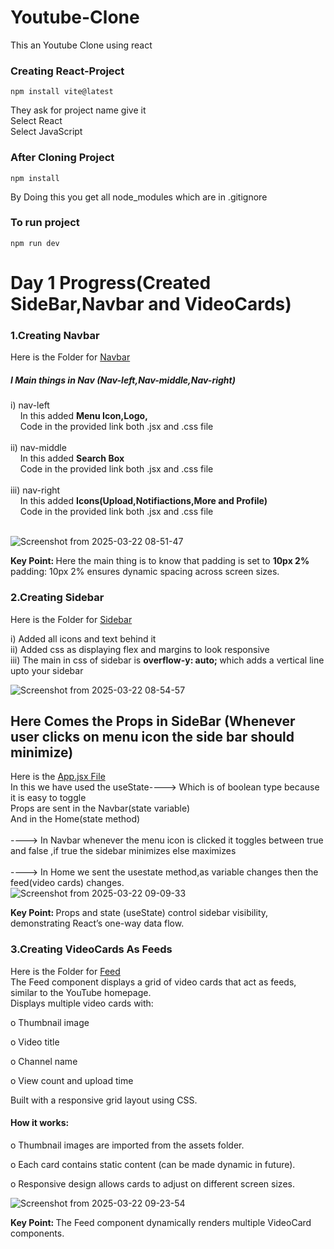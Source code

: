 # Youtube-Clone
This an Youtube Clone using react
### Creating React-Project

```
npm install vite@latest
```
They ask for project name give it <br>
Select React <br>
Select JavaScript <br>

### After Cloning Project

```
npm install
```
By Doing this you get all node_modules which are in .gitignore

### To run project
```
npm run dev
```
# Day 1 Progress(Created SideBar,Navbar and VideoCards)

### 1.Creating Navbar

Here is the Folder for [Navbar](src/Components/Navbar)

##### I Main things in Nav (Nav-left,Nav-middle,Nav-right)
i) nav-left <br>
    &nbsp;&nbsp;&nbsp;&nbsp;In this added <b>Menu Icon,Logo,</b>
    <br>
    &nbsp;&nbsp;&nbsp;&nbsp;Code in the provided link both .jsx and .css file
    <br>
    <br>
ii) nav-middle <br>
    &nbsp;&nbsp;&nbsp;&nbsp;In this added <b>Search Box</b>
    <br>
    &nbsp;&nbsp;&nbsp;&nbsp;Code in the provided link both .jsx and .css file
    <br>
    <br>
iii) nav-right <br>
    &nbsp;&nbsp;&nbsp;&nbsp;In this added <b>Icons(Upload,Notifiactions,More and Profile)</b>
    <br>
    &nbsp;&nbsp;&nbsp;&nbsp;Code in the provided link both .jsx and .css file
    <br><br>


  ![Screenshot from 2025-03-22 08-51-47](https://github.com/user-attachments/assets/88325fe9-6af7-4598-b2d2-cfccea026442)

<b>Key Point: </b>
Here the main thing is to know that padding is set to <b>10px 2%</b>
padding: 10px 2% ensures dynamic spacing across screen sizes.

### 2.Creating Sidebar

Here is the Folder for [Sidebar](src/Components/Sidebar)

i) Added all icons and text behind it<br>
ii) Added css as displaying flex and margins to look responsive<br>
iii) The main in css of sidebar is <b>overflow-y: auto; </b> which adds a vertical line upto your sidebar


![Screenshot from 2025-03-22 08-54-57](https://github.com/user-attachments/assets/ac95f37a-117d-4bb6-8e0b-eb205271ab53)

## Here Comes the Props in SideBar (Whenever user clicks on menu icon the side bar should minimize)

Here is the [App.jsx File](App.jsx)
<br> 
In this we have used the useState----> Which is of boolean type because it is easy to toggle
<br>
Props are sent in the Navbar(state variable)
<br> And in the Home(state method)
<br>
<br> ----> In Navbar whenever the menu icon is clicked it toggles between true and false ,if true the sidebar minimizes else maximizes
<br>
<br>
----> In Home we sent the usestate method,as variable changes then the feed(video cards) changes.
<br>
 ![Screenshot from 2025-03-22 09-09-33](https://github.com/user-attachments/assets/a90da0ef-fe22-4015-8661-9baf0ec699d1)

<b>Key Point: </b>Props and state (useState) control sidebar visibility, demonstrating React’s one-way data flow.

### 3.Creating VideoCards As Feeds
Here is the Folder for [Feed](src/Components/Feed)
<br>
The Feed component displays a grid of video cards that act as feeds, similar to the YouTube homepage.
<br>
Displays multiple video cards with:
<br>

o Thumbnail image

o Video title

o Channel name

o View count and upload time

Built with a responsive grid layout using CSS.

#### How it works:

o Thumbnail images are imported from the assets folder.

o Each card contains static content (can be made dynamic in future).

o Responsive design allows cards to adjust on different screen sizes.

![Screenshot from 2025-03-22 09-23-54](https://github.com/user-attachments/assets/a3dc5d35-59a2-4e69-9a42-6796877cfc55)

<b>Key Point: </b>
The Feed component dynamically renders multiple VideoCard components.

